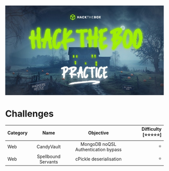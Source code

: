 ![hacktheboo](/images/hacktheboo.jpg)


# Challenges

Category | Name | Objective | Difficulty [⭐⭐⭐⭐⭐]|
|--------|:----:|:---------:|-----------:|
|Web     |CandyVault | MongoDB noQSL Authentication bypass | ⭐
|Web     |Spellbound Servants | cPickle deserialisation |⭐




